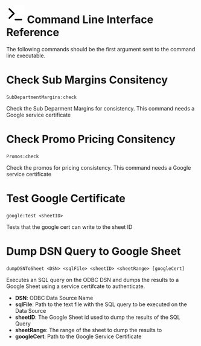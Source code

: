 # ![Icon](../resources/terminal.svg) Command Line Interface Reference

The following commands should be the first argument sent to the command line executable.

# Check Sub Margins Consitency

`SubDepartmentMargins:check`

Check the Sub Deparment Margins for consistency. This command needs a Google service certificate

# Check Promo Pricing Consitency

`Promos:check`

Check the promos for pricing consistency. This command needs a Google service certificate

# Test Google Certificate

`google:test <sheetID>`

Tests that the google cert can write to the sheet ID

# Dump DSN Query to Google Sheet

`dumpDSNToSheet <DSN> <sqlFile> <sheetID> <sheetRange> [googleCert]`

Executes an SQL query on the ODBC DSN and dumps the results to a Google Sheet using a service certifcate to authenticate.

- **DSN**: ODBC Data Source Name
- **sqlFile**: Path to the text file with the SQL query to be executed on the Data Source
- **sheetID**: The Google Sheet id used to dump the results of the SQL Query
- **sheetRange**: The range of the sheet to dump the results to
- **googleCert**: Path to the Google Service Certificate
